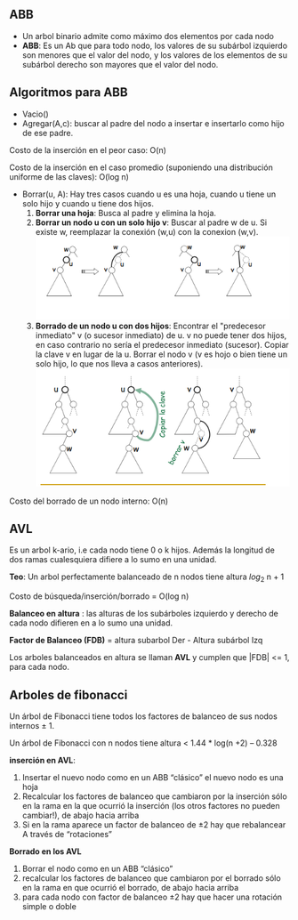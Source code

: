 ## ABB
* Un arbol binario admite como máximo dos elementos por cada nodo
* **ABB**: Es un Ab que para todo nodo, los valores de su subárbol izquierdo son menores que el valor del nodo, y los valores de los elementos de su subárbol derecho son mayores que el valor del nodo.
## Algoritmos para ABB
* Vacio()
* Agregar(A,c): buscar al padre del nodo a insertar e insertarlo como hijo de ese padre.

Costo de la inserción en el peor caso:  O(n)

Costo de la inserción en el caso promedio (suponiendo una distribución uniforme de las claves):  O(log n)

* Borrar(u, A): Hay tres casos cuando u es una hoja, cuando u tiene un solo hijo y cuando u tiene dos hijos.
  1. **Borrar una hoja**: Busca al padre y elimina la hoja.
  2. **Borrar un nodo u con un solo hijo v**:
     Buscar al padre w de u.
     Si existe w, reemplazar la conexión (w,u) con la conexion (w,v).
     ![Imagen 1 hijo](https://github.com/tobiasllop/AlgoritmosyEstructurasDeDatos-UBA/blob/main/notas-teoricas/images/borr_1nodo.png)
  3. **Borrado de un nodo u con dos hijos**:
     Encontrar el "predecesor inmediato" v (o sucesor inmediato) de u.
          v no puede tener dos hijos, en caso contrario no sería el                   predecesor inmediato (sucesor).
     Copiar la clave v en lugar de la u.
     Borrar el nodo v (v es hojo o bien tiene un solo hijo, lo que nos           lleva a casos anteriores).
     ![Imagen 2 hijos](https://github.com/tobiasllop/AlgoritmosyEstructurasDeDatos-UBA/blob/main/notas-teoricas/images/borr2nodos.png)              


Costo del borrado de un nodo interno: O(n)

## AVL
Es un arbol k-ario, i.e cada nodo tiene 0 o k hijos. Además la longitud de dos ramas cualesquiera difiere a lo sumo en una unidad.

**Teo**: Un arbol perfectamente balanceado de n nodos tiene altura $log_2$ n + 1

Costo de búsqueda/inserción/borrado = O(log n)

**Balanceo en altura** : las alturas de los subárboles izquierdo y derecho de cada
nodo difieren en a lo sumo una unidad.

**Factor de Balanceo (FDB)** = altura subarbol Der - Altura subárbol Izq

Los arboles balanceados en altura se llaman **AVL** y cumplen que |FDB| <= 1, para cada nodo.

## Arboles de fibonacci
Un árbol de Fibonacci tiene todos los factores de
balanceo de sus nodos internos ± 1.

Un árbol de Fibonacci con n nodos tiene altura < 1.44 * log(n +2) – 0.328

**inserción en AVL**:
1. Insertar el nuevo nodo como en un ABB “clásico”
el nuevo nodo es una hoja
2. Recalcular los factores de balanceo que
cambiaron por la inserción
sólo en la rama en la que ocurrió la inserción (los otros
factores no pueden cambiar!), de abajo hacia arriba
3. Si en la rama aparece un factor de balanceo de
±2 hay que rebalancear
A través de “rotaciones”

**Borrado en los AVL**
1. Borrar el nodo como en un ABB “clásico”
2. recalcular los factores de balanceo que
cambiaron por el borrado
sólo en la rama en que ocurrió el borrado, de abajo
hacia arriba
3. para cada nodo con factor de balanceo ±2 hay
que hacer una rotación simple o doble
